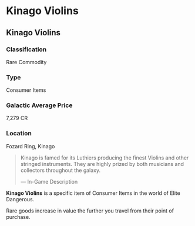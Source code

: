 # Kinago Violins
## Kinago Violins

### Classification

Rare Commodity

### Type

Consumer Items

### Galactic Average Price

7,279 CR

### Location

Fozard Ring, Kinago

> 
> 
> Kinago is famed for its Luthiers producing the finest Violins and other stringed instruments. They are highly prized by both musicians and collectors throughout the galaxy.
> 
> 
> — In-Game Description
> 

**Kinago Violins** is a specific item of Consumer Items in the world of Elite Dangerous.

Rare goods increase in value the further you travel from their point of purchase.